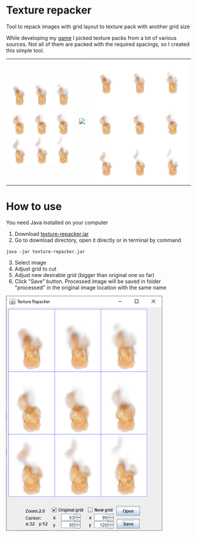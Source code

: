 # Texture repacker
Tool to repack images with grid layout to texture pack with another grid size

While developing my <a href="https://github.com/VahanChaMaka/king-of-the-dump">game</a> I picked texture packs from a lot of various sources. Not all of them are packed with the required spacings, so I created this simple tool.

<table>
  <tr>
    <td vlign="center"><img src="meta/flame.png"></td>
    <td vlign="center"><img src="https://upload.wikimedia.org/wikipedia/commons/thumb/7/71/Arrow_east.svg/800px-Arrow_east.svg.png" width="30px"></td>
    <td vlign="center"><img src="meta/flame_processed.png"></td>
  </tr>
</table>

# How to use
You need Java installed on your computer
1. Download <a href="texture-repacker.jar">texture-repacker.jar</a>
2. Go to download directory, open it directly or in terminal by command
```
java -jar texture-repacker.jar
```
3. Select image
4. Adjust grid to cut
5. Adjust new desirable grid (bigger than original one so far)
6. Click "Save" button. 
Processed image will be saved in folder "processed" in the original image location with the same name
<img src="meta/screenshot.png">

